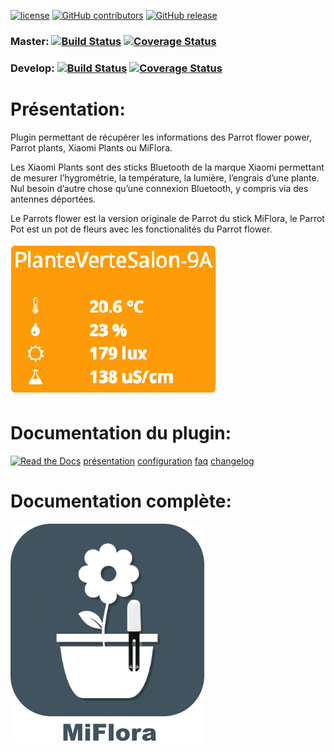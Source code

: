 [![license](https://img.shields.io/github/license/NextDom/plugin-MiFlora.svg)](./LICENSE) [![GitHub contributors](https://img.shields.io/github/contributors/NextDom/plugin-MiFlora.svg)](../../graphs/contributors) [![GitHub release](https://img.shields.io/github/release/NextDom/plugin-MiFlora.svg)](../../releases)  

### Master: [![Build Status](https://travis-ci.org/NextDom/plugin-MiFlora.svg?branch=master)](https://travis-ci.org/NextDom/plugin-MiFlora)  [![Coverage Status](https://coveralls.io/repos/github/NextDom/plugin-MiFlora/badge.svg?branch=master)](https://coveralls.io/github/NextDom/plugin-MiFlora?branch=master)

### Develop: [![Build Status](https://travis-ci.org/NextDom/plugin-MiFlora.svg?branch=Develop)](https://travis-ci.org/NextDom/plugin-MiFlora)  [![Coverage Status](https://coveralls.io/repos/github/NextDom/plugin-MiFlora/badge.svg?branch=Develop)](https://coveralls.io/github/NextDom/plugin-MiFlora?branch=Develop)

# Présentation:

Plugin permettant de récupérer les informations des Parrot flower power, Parrot plants, Xiaomi Plants ou MiFlora.

Les Xiaomi Plants sont des sticks Bluetooth de la marque Xiaomi permettant de mesurer l’hygrométrie, la température, la lumière, l’engrais d’une plante. Nul besoin d’autre chose qu’une connexion Bluetooth, y compris via des antennes déportées.

Le Parrots flower est la version originale de Parrot du stick MiFlora, le Parrot Pot est un pot de fleurs avec les fonctionalités du Parrot flower.

[![Read the Docs](docs/images/MiFlora-Screenshot1.png)](docs/images/MiFlora-Screenshot1.png)

# Documentation du plugin:
[![Read the Docs](https://img.shields.io/readthedocs/pip.svg)](docs/fr_FR/presentation.md) 
[présentation](docs/fr_FR/presentation.md) [configuration](docs/fr_FR/configuration.md) [faq](docs/fr_FR/faq.md) [changelog](docs/fr_FR/changelog2.md)



# Documentation complète:

[![Read the Docs](plugin_info/MiFlora_icon.png)](https://NextDom.github.io/plugin-MiFlora)
